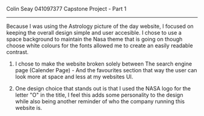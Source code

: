 Colin Seay
041097377
Capstone Project - Part 1
_________________
<!-- Capstone Project Part 2 -->
Because I was using the Astrology picture of the day website, I focused on keeping the overall design simple and user accesible. I chose to use a space background to maintain the Nasa theme that is going on though choose white colours for the fonts allowed me to create an easily readable contrast.

1. I chose to make the website broken solely between The search engine page (Calender Page) - And the favourites section that way the user can look more at space and less at my websites UI.

2. One design choice that stands out is that I used the NASA logo for the letter "O" in the title, I feel this adds some personality to the design while also being another reminder of who the company running this website is.

